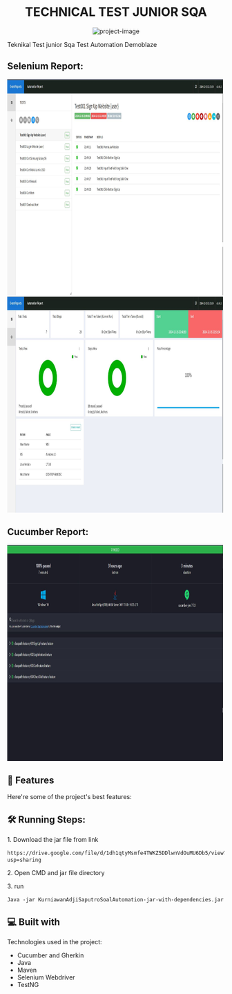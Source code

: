 <h1 align="center" id="title">TECHNICAL TEST JUNIOR SQA</h1>

<p align="center"><img src="https://socialify.git.ci/kurniawanajisaputro/TechnicalTestJuniorSQA/image?font=Raleway&language=1&name=1&owner=1&pattern=Circuit%20Board&stargazers=1&theme=Dark" alt="project-image"></p>

<p id="description">Teknikal Test junior Sqa Test Automation Demoblaze</p>

<h2>Selenium Report:</h2>

<img src="Report1.JPG" alt="project-screenshot" width="500" height="500/">
<img src="Report2.JPG" alt="project-screenshot" width="500" height="500/">

<h2>Cucumber Report:</h2>

<img src="Report3.JPG" alt="project-screenshot" width="500" height="500/">

<h2>🧐 Features</h2>

Here're some of the project's best features:

<h2>🛠️ Running Steps:</h2>

<p>1. Download the jar file from link</p>

```
https://drive.google.com/file/d/1dh1qtyMsmfe4TWKZ5DDlwnVdOuMU6Db5/view?usp=sharing
```

<p>2. Open CMD and jar file directory</p>

<p>3. run</p>

```
Java -jar KurniawanAdjiSaputroSoalAutomation-jar-with-dependencies.jar
```

  
<h2>💻 Built with</h2>

Technologies used in the project:

*   Cucumber and Gherkin
*   Java
*   Maven
*   Selenium Webdriver
*   TestNG
